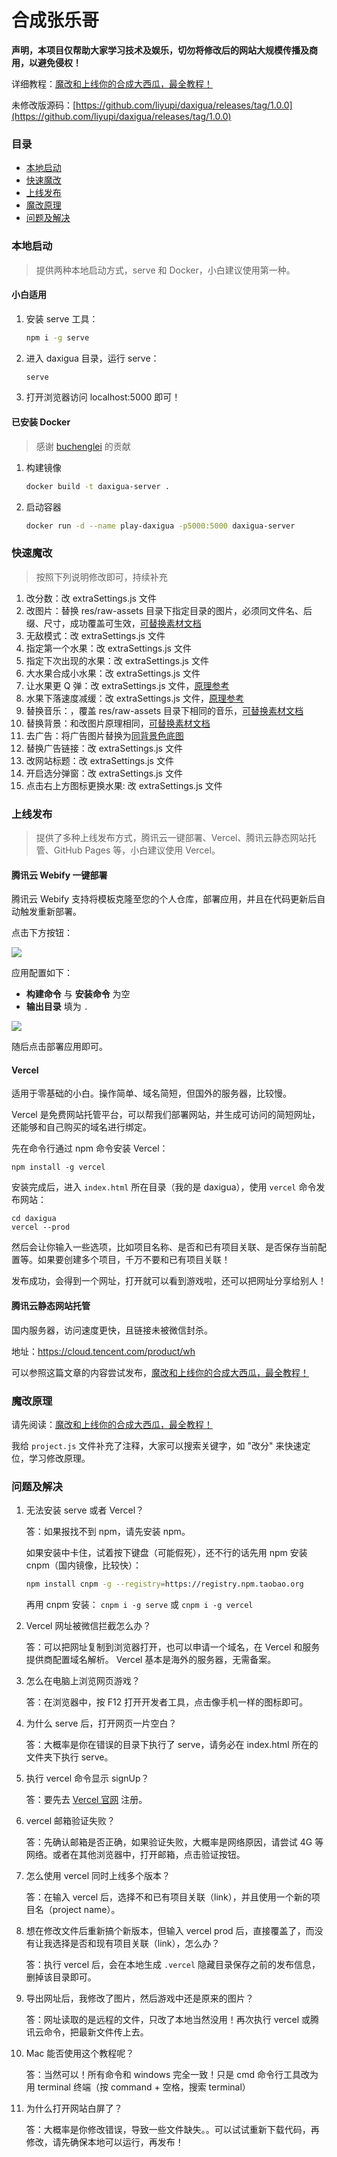 # 合成张乐哥

**声明，本项目仅帮助大家学习技术及娱乐，切勿将修改后的网站大规模传播及商用，以避免侵权！**

详细教程：[魔改和上线你的合成大西瓜，最全教程！](https://mp.weixin.qq.com/s/H9VR1MWn-9bKSC_1l_MkJw)

未修改版源码：[https://github.com/liyupi/daxigua/releases/tag/1.0.0](https://github.com/liyupi/daxigua/releases/tag/1.0.0)

### 目录

- [本地启动](#本地启动)
- [快速魔改](#快速魔改)
- [上线发布](#上线发布)
- [魔改原理](#魔改原理)
- [问题及解决](#问题及解决)

### 本地启动

> 提供两种本地启动方式，serve 和 Docker，小白建议使用第一种。

#### 小白适用

1. 安装 serve 工具：

   ```bash
   npm i -g serve
   ```
2. 进入 daxigua 目录，运行 serve：

   ```bash
   serve
   ```
3. 打开浏览器访问 localhost:5000 即可！

#### 已安装 Docker

> 感谢 [buchenglei](https://github.com/buchenglei) 的贡献

1. 构建镜像

   ```bash
   docker build -t daxigua-server .
   ```
2. 启动容器

   ```bash
   docker run -d --name play-daxigua -p5000:5000 daxigua-server
   ```

### 快速魔改

> 按照下列说明修改即可，持续补充

1. 改分数：改 extraSettings.js 文件
2. 改图片：替换 res/raw-assets 目录下指定目录的图片，必须同文件名、后缀、尺寸，成功覆盖可生效，[可替换素材文档](https://docs.qq.com/sheet/DS0d2VVVJYmpvZ0pZ)
3. 无敌模式：改 extraSettings.js 文件
4. 指定第一个水果：改 extraSettings.js 文件
5. 指定下次出现的水果：改 extraSettings.js 文件
6. 大水果合成小水果：改 extraSettings.js 文件
7. 让水果更 Q 弹：改 extraSettings.js 文件，[原理参考](https://docs.cocos.com/creator/api/zh/classes/PhysicsCircleCollider.html?h=circlecollider)
8. 水果下落速度减缓：改 extraSettings.js 文件，[原理参考](https://docs.cocos.com/creator/manual/zh/physics/physics/rigid-body.html?h=%E5%88%9A%E4%BD%93)
9. 替换音乐：，覆盖 res/raw-assets 目录下相同的音乐，[可替换素材文档](https://docs.qq.com/sheet/DS0d2VVVJYmpvZ0pZ)
10. 替换背景：和改图片原理相同，[可替换素材文档](https://docs.qq.com/sheet/DS0d2VVVJYmpvZ0pZ)
11. 去广告：将广告图片替换为[同背景色底图](https://636f-codenav-8grj8px727565176-1256524210.tcb.qcloud.la/0.png)
12. 替换广告链接：改 extraSettings.js 文件
13. 改网站标题：改 extraSettings.js 文件
14. 开启选分弹窗：改 extraSettings.js 文件
15. 点击右上方图标更换水果: 改 extraSettings.js 文件

### 上线发布

> 提供了多种上线发布方式，腾讯云一键部署、Vercel、腾讯云静态网站托管、GitHub Pages 等，小白建议使用 Vercel。

#### 腾讯云 Webify 一键部署

腾讯云 Webify 支持将模板克隆至您的个人仓库，部署应用，并且在代码更新后自动触发重新部署。

点击下方按钮：

[![](https://cloudbase.net/deploy.svg)](https://console.cloud.tencent.com/webify/new?tpl=https%3A%2F%2Fgithub.com%2Fliyupi%2Fdaxigua&reponame=daxigua)

应用配置如下：

- **构建命令** 与 **安装命令** 为空
- **输出目录** 填为 `.`

![](https://main.qcloudimg.com/raw/8ca88a49907cd6f2657084d9a63def15.png)

随后点击部署应用即可。

#### Vercel

适用于零基础的小白。操作简单、域名简短，但国外的服务器，比较慢。

Vercel 是免费网站托管平台，可以帮我们部署网站，并生成可访问的简短网址，还能够和自己购买的域名进行绑定。

先在命令行通过 npm 命令安装 Vercel：

```
npm install -g vercel
```

安装完成后，进入 `index.html` 所在目录（我的是 daxigua），使用 `vercel` 命令发布网站：

```
cd daxigua
vercel --prod
```

然后会让你输入一些选项，比如项目名称、是否和已有项目关联、是否保存当前配置等。如果要创建多个项目，千万不要和已有项目关联！

发布成功，会得到一个网址，打开就可以看到游戏啦，还可以把网址分享给别人！

#### 腾讯云静态网站托管

国内服务器，访问速度更快，且链接未被微信封杀。

地址：https://cloud.tencent.com/product/wh

可以参照这篇文章的内容尝试发布，[魔改和上线你的合成大西瓜，最全教程！](https://mp.weixin.qq.com/s/H9VR1MWn-9bKSC_1l_MkJw)

### 魔改原理

请先阅读：[魔改和上线你的合成大西瓜，最全教程！](https://mp.weixin.qq.com/s/H9VR1MWn-9bKSC_1l_MkJw)

我给 `project.js` 文件补充了注释，大家可以搜索关键字，如 "改分" 来快速定位，学习修改原理。

### 问题及解决

1. 无法安装 serve 或者 Vercel？

   答：如果报找不到 npm，请先安装 npm。

   如果安装中卡住，试着按下键盘（可能假死），还不行的话先用 npm 安装 cnpm（国内镜像，比较快）：

   ```bash
   npm install cnpm -g --registry=https://registry.npm.taobao.org 
   ```
   再用 cnpm 安装： `cnpm i -g serve` 或 `cnpm i -g vercel`
2. Vercel 网址被微信拦截怎么办？

   答：可以把网址复制到浏览器打开，也可以申请一个域名，在 Vercel 和服务提供商配置域名解析。
   Vercel 基本是海外的服务器，无需备案。
3. 怎么在电脑上浏览网页游戏？

   答：在浏览器中，按 F12 打开开发者工具，点击像手机一样的图标即可。
4. 为什么 serve 后，打开网页一片空白？

   答：大概率是你在错误的目录下执行了 serve，请务必在 index.html 所在的文件夹下执行 serve。
5. 执行 vercel 命令显示 signUp？

   答：要先去 [Vercel 官网](https://vercel.com/) 注册。
6. vercel 邮箱验证失败？

   答：先确认邮箱是否正确，如果验证失败，大概率是网络原因，请尝试 4G 等网络。或者在其他浏览器中，打开邮箱，点击验证按钮。
7. 怎么使用 vercel 同时上线多个版本？

   答：在输入 vercel 后，选择不和已有项目关联（link），并且使用一个新的项目名（project name）。
8. 想在修改文件后重新搞个新版本，但输入 vercel prod 后，直接覆盖了，而没有让我选择是否和现有项目关联（link），怎么办？

   答：执行 vercel 后，会在本地生成 `.vercel` 隐藏目录保存之前的发布信息，删掉该目录即可。
9. 导出网址后，我修改了图片，然后游戏中还是原来的图片？

   答：网址读取的是远程的文件，只改了本地当然没用！再次执行 vercel 或腾讯云命令，把最新文件传上去。
10. Mac 能否使用这个教程呢？

    答：当然可以！所有命令和 windows 完全一致！只是 cmd 命令行工具改为用 terminal 终端（按 command + 空格，搜索 terminal）
11. 为什么打开网站白屏了？

    答：大概率是你修改错误，导致一些文件缺失。。可以试试重新下载代码，再修改，请先确保本地可以运行，再发布！
